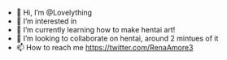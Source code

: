 - 👋 Hi, I’m @Lovelything
- 👀 I’m interested in 
- 🌱 I’m currently learning how to make hentai art!
- 💞️ I’m looking to collaborate on hentai, around 2 mintues of it
- 📫 How to reach me https://twitter.com/RenaAmore3

<!---
Lovelything/Lovelything is a ✨ special ✨ repository because its `README.md` (this file) appears on your GitHub profile.
You can click the Preview link to take a look at your changes.
--->
